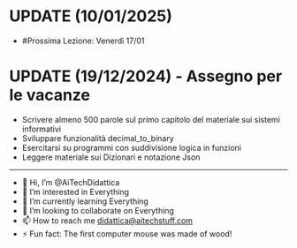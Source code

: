# UPDATE (10/01/2025) 
- #Prossima Lezione: Venerdì 17/01

# UPDATE (19/12/2024) - Assegno per le vacanze
- Scrivere almeno 500 parole sul primo capitolo del materiale sui sistemi informativi
- Sviluppare funzionalità decimal_to_binary
- Esercitarsi su programmi con suddivisione logica in funzioni 
- Leggere materiale sui Dizionari e notazione Json
---

- 👋 Hi, I’m @AiTechDidattica
- 👀 I’m interested in Everything
- 🌱 I’m currently learning Everything
- 💞️ I’m looking to collaborate on Everything
- 📫 How to reach me didattica@aitechstuff.com
- ⚡ Fun fact: The first computer mouse was made of wood!

<!---
AiTechDidattica/AiTechDidattica is a ✨ special ✨ repository because its `README.md` (this file) appears on your GitHub profile.
You can click the Preview link to take a look at your changes.
--->
